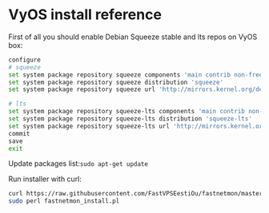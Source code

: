 # VyOS install reference

First of all you should enable Debian Squeeze stable and lts repos on VyOS box:
```bash
configure
# squeeze
set system package repository squeeze components 'main contrib non-free'
set system package repository squeeze distribution 'squeeze'
set system package repository squeeze url 'http://mirrors.kernel.org/debian'

# lts
set system package repository squeeze-lts components 'main contrib non-free'
set system package repository squeeze-lts distribution 'squeeze-lts'
set system package repository squeeze-lts url 'http://mirrors.kernel.org/debian'
commit
save
exit
```

Update packages list:```sudo apt-get update```

Run installer with curl:
```bash
curl https://raw.githubusercontent.com/FastVPSEestiOu/fastnetmon/master/src/fastnetmon_install.pl > fastnetmon_install.pl
sudo perl fastnetmon_install.pl
```
